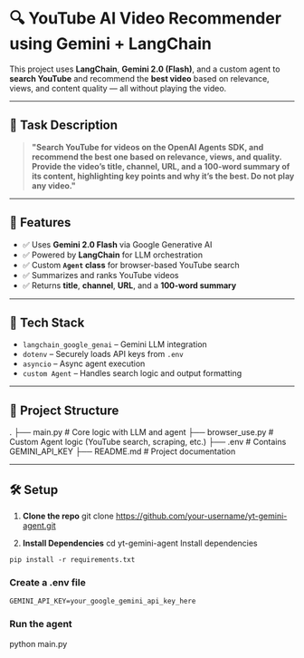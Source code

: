 # 🔍 YouTube AI Video Recommender using Gemini + LangChain

This project uses **LangChain**, **Gemini 2.0 (Flash)**, and a custom agent to **search YouTube** and recommend the **best video** based on relevance, views, and content quality — all without playing the video.

---

## 📌 Task Description

> **"Search YouTube for videos on the OpenAI Agents SDK, and recommend the best one based on relevance, views, and quality. Provide the video’s title, channel, URL, and a 100-word summary of its content, highlighting key points and why it’s the best. Do not play any video."**

---

## 🚀 Features

- ✅ Uses **Gemini 2.0 Flash** via Google Generative AI
- ✅ Powered by **LangChain** for LLM orchestration
- ✅ Custom **`Agent` class** for browser-based YouTube search
- ✅ Summarizes and ranks YouTube videos
- ✅ Returns **title**, **channel**, **URL**, and a **100-word summary**

---

## 🧠 Tech Stack

- `langchain_google_genai` – Gemini LLM integration
- `dotenv` – Securely loads API keys from `.env`
- `asyncio` – Async agent execution
- `custom Agent` – Handles search logic and output formatting

---

## 📂 Project Structure

.
├── main.py # Core logic with LLM and agent
├── browser_use.py # Custom Agent logic (YouTube search, scraping, etc.)
├── .env # Contains GEMINI_API_KEY
├── README.md # Project documentation

---

## 🛠️ Setup

1. **Clone the repo**
   git clone https://github.com/your-username/yt-gemini-agent.git

2. **Install Dependencies**
   cd yt-gemini-agent
   Install dependencies

`pip install -r requirements.txt`
### Create a .env file

`GEMINI_API_KEY=your_google_gemini_api_key_here`


 ### Run the agent
python main.py
